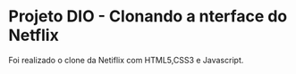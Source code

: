 # Projeto DIO -  Clonando a nterface do  Netflix
Foi realizado o clone da Netiflix com HTML5,CSS3 e Javascript.
